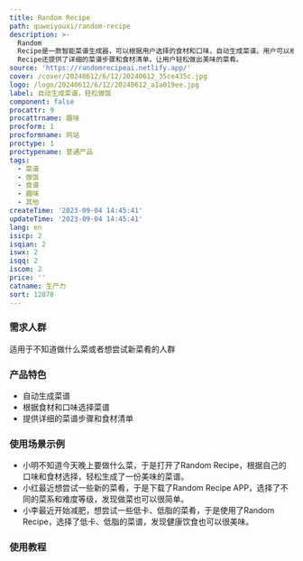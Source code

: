 ```yaml
---
title: Random Recipe
path: quweiyouxi/random-recipe
description: >-
  Random
  Recipe是一款智能菜谱生成器，可以根据用户选择的食材和口味，自动生成菜谱。用户可以根据自己的喜好，选择不同的菜系和难度等级，还可以根据自己的饮食习惯，选择低卡、低脂、素食等不同的菜谱。同时，Random
  Recipe还提供了详细的菜谱步骤和食材清单，让用户轻松做出美味的菜肴。
source: 'https://randomrecipeai.netlify.app/'
cover: /cover/20240612/6/12/20240612_35ce435c.jpg
logo: /logo/20240612/6/12/20240612_a1a019ee.jpg
label: 自动生成菜谱，轻松做饭
component: false
procattr: 9
procattrname: 趣味
procform: 1
procformname: 网站
proctype: 1
proctypename: 普通产品
tags:
  - 菜谱
  - 做饭
  - 食谱
  - 趣味
  - 其他
createTime: '2023-09-04 14:45:41'
updateTime: '2023-09-04 14:45:41'
lang: en
isicp: 2
isqian: 2
iswx: 2
isqq: 2
iscom: 2
price: ''
catname: 生产力
sort: 12878
---
```




### 需求人群
适用于不知道做什么菜或者想尝试新菜肴的人群

### 产品特色
- 自动生成菜谱
- 根据食材和口味选择菜谱
- 提供详细的菜谱步骤和食材清单

### 使用场景示例
- 小明不知道今天晚上要做什么菜，于是打开了Random Recipe，根据自己的口味和食材选择，轻松生成了一份美味的菜谱。
- 小红最近想尝试一些新的菜肴，于是下载了Random Recipe APP，选择了不同的菜系和难度等级，发现做菜也可以很简单。
- 小李最近开始减肥，想尝试一些低卡、低脂的菜肴，于是使用了Random Recipe，选择了低卡、低脂的菜谱，发现健康饮食也可以很美味。

### 使用教程


  
